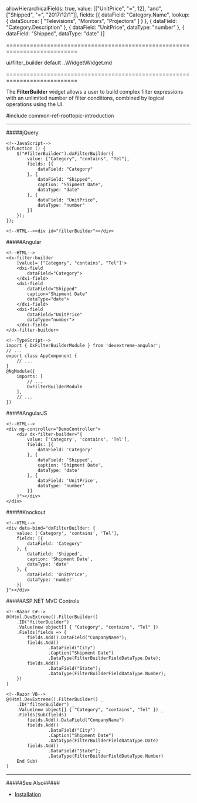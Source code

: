 <!--widgettree-->
allowHierarchicalFields: true,
value: [["UnitPrice", "=", 12], "and", ["Shipped", "=", "2017/12/1"]],
fields: [{
    dataField: "Category.Name",
    lookup: {
        dataSource: [
            "Televisions",
            "Monitors",
            "Projectors"
        ]
    }
}, {
    dataField: "Category.Description"
}, {
    dataField: "UnitPrice",
    dataType: "number"
}, {
    dataField: "Shipped",
    dataType: "date"
}]
<!--/widgettree-->
===========================================================================
<!--module-->ui/filter_builder<!--/module-->
<!--export-->default<!--/export-->
<!--inherits-->..\Widget\Widget.md<!--/inherits-->
===========================================================================

<!--shortDescription-->
The **FilterBuilder** widget allows a user to build complex filter expressions with an unlimited number of filter conditions, combined by logical operations using the UI.
<!--/shortDescription-->

<!--fullDescription-->
#include common-ref-roottopic-introduction

---

#####jQuery

    <!--JavaScript-->
    $(function () {
        $("#filterBuilder").dxFilterBuilder({
            value: ["Category", "contains", "Tel"],
            fields: [{
                dataField: "Category"
            }, {
                dataField: "Shipped",
                caption: "Shipment Date",
                dataType: "date"
            }, {
                dataField: "UnitPrice",
                dataType: "number"
            }]
        });
    });

    <!--HTML--><div id="filterBuilder"></div>

#####Angular

    <!--HTML-->
    <dx-filter-builder
        [value]='["Category", "contains", "Tel"]'>
        <dxi-field
            dataField="Category">
        </dxi-field>
        <dxi-field
            dataField="Shipped"
            caption="Shipment Date"
            dataType="date">
        </dxi-field>
        <dxi-field
            dataField="UnitPrice"
            dataType="number">
        </dxi-field>
    </dx-filter-builder>

    <!--TypeScript-->
    import { DxFilterBuilderModule } from 'devextreme-angular';
    // ...
    export class AppComponent {
        // ...
    }
    @NgModule({
        imports: [
            // ...
            DxFilterBuilderModule
        ],
        // ...
    })

#####AngularJS

    <!--HTML-->
    <div ng-controller="DemoController">
        <div dx-filter-builder="{
            value: ['Category', 'contains', 'Tel'],
            fields: [{
                dataField: 'Category'
            }, {
                dataField: 'Shipped',
                caption: 'Shipment Date',
                dataType: 'date'
            }, {
                dataField: 'UnitPrice',
                dataType: 'number'
            }]
        }"></div>
    </div>

#####Knockout

    <!--HTML-->
    <div data-bind="dxFilterBuilder: {
        value: ['Category', 'contains', 'Tel'],
        fields: [{
            dataField: 'Category'
        }, {
            dataField: 'Shipped',
            caption: 'Shipment Date',
            dataType: 'date'
        }, {
            dataField: 'UnitPrice',
            dataType: 'number'
        }]
    }"></div>

#####ASP.NET MVC Controls

    <!--Razor C#-->
    @(Html.DevExtreme().FilterBuilder()
        .ID("filterBuilder")
        .Value(new object[] { "Category", "contains", "Tel" })
        .Fields(fields => {
            fields.Add().DataField("CompanyName");
            fields.Add()
                    .DataField("City")
                    .Caption("Shipment Date")
                    .DataType(FilterBuilderFieldDataType.Date);
            fields.Add()
                    .DataField("State");
                    .DataType(FilterBuilderFieldDataType.Number);
        })
    )

    <!--Razor VB-->
    @(Html.DevExtreme().FilterBuilder() _
        .ID("filterBuilder") _
        .Value(new object[] { "Category", "contains", "Tel" }) _
        .Fields(Sub(fields)
            fields.Add().DataField("CompanyName")
            fields.Add()
                    .DataField("City")
                    .Caption("Shipment Date")
                    .DataType(FilterBuilderFieldDataType.Date)
            fields.Add()
                    .DataField("State");
                    .DataType(FilterBuilderFieldDataType.Number)
        End Sub)
    )

---

#####See Also#####
- [Installation](/Documentation/Guide/Getting_Started/Installation/Local_Scripts/)

<!--/fullDescription-->